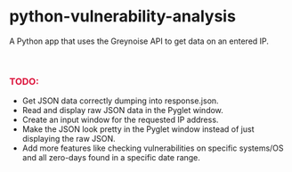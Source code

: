# python-vulnerability-analysis
A Python app that uses the Greynoise API to get data on an entered IP.

<br>
<h3 style="color:crimson">TODO:</h3>

*  Get JSON data correctly dumping into response.json.
* Read and display raw JSON data in the Pyglet window.
* Create an input window for the requested IP address.
* Make the JSON look pretty in the Pyglet window instead of just displaying the raw JSON.
* Add more features like checking vulnerabilities on specific systems/OS and 
all zero-days found in a specific date range.
